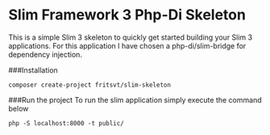 # Slim Framework 3 Php-Di Skeleton

This is a simple Slim 3 skeleton to quickly get started building your Slim 3 applications.
For this application I have chosen a php-di/slim-bridge for dependency injection.

###Installation
```
composer create-project fritsvt/slim-skeleton
```

###Run the project
To run the slim application simply execute the command below
```
php -S localhost:8000 -t public/
```
